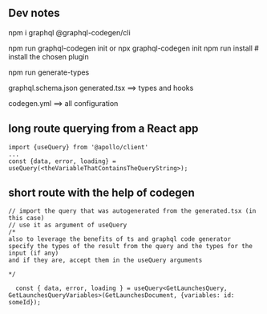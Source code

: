 ## Dev notes

npm i graphql @graphql-codegen/cli

npm run graphql-codegen init or npx graphql-codegen init
npm run install # install the chosen plugin

npm run generate-types

graphql.schema.json
generated.tsx ==> types and hooks

codegen.yml ==> all configuration

## long route querying from a React app

```
import {useQuery} from '@apollo/client'
...
const {data, error, loading} = useQuery(<theVariableThatContainsTheQueryString>);
```

## short route with the help of codegen

```
// import the query that was autogenerated from the generated.tsx (in this case)
// use it as argument of useQuery
/*
also to leverage the benefits of ts and graphql code generator
specify the types of the result from the query and the types for the input (if any)
and if they are, accept them in the useQuery arguments

*/

  const { data, error, loading } = useQuery<GetLaunchesQuery, GetLaunchesQueryVariables>(GetLaunchesDocument, {variables: id: someId});
```
